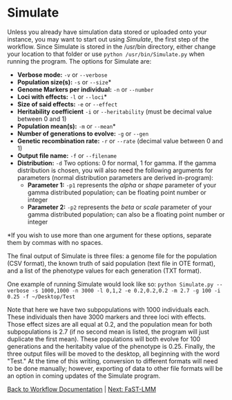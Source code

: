 # Simulate
Unless you already have simulation data stored or uploaded onto your instance, you may want to start out using *Simulate*, the first step of the workflow. Since Simulate is stored in the /usr/bin directory, either change your location to that folder or use `python /usr/bin/Simulate.py` when running the program. The options for Simulate are:
* **Verbose mode:** `-v` or `--verbose`
* **Population size(s):** `-s` or `--size`*
* **Genome Markers per individual:** `-n` or `--number`
* **Loci with effects:** `-l` or `--loci`*
* **Size of said effects:** `-e` or `--effect`
* **Heritability coefficient** `-i` or `--heritability` (must be decimal value between 0 and 1)
* **Population mean(s):** `-m` or `--mean`*
* **Number of generations to evolve:** `-g` or `--gen`
* **Genetic recombination rate:** `-r` or `--rate` (decimal value between 0 and 1)
* **Output file name:** `-f` or `--filename`
* **Distribution:** `-d` Two options: 0 for normal, 1 for gamma. If the gamma distribution is chosen, you will also need the following arguments for parameters (normal distribution parameters are derived in-program):
  * **Parameter 1:** `-p1` represents the _alpha_ or _shape_ parameter of your gamma distributed population; can be floating point number or integer
  * **Parameter 2:** `-p2` represents the _beta_ or _scale_ parameter of your gamma distributed population; can also be a floating point number or integer 

*If you wish to use more than one argument for these options, separate them by commas with no spaces.

The final output of Simulate is three files: a genome file for the population (CSV format), the known truth of said population (text file in OTE format), and a list of the phenotype values for each generation (TXT format).

One example of running Simulate would look like so:
`python Simulate.py --verbose -s 1000,1000 -n 3000 -l 0,1,2 -e 0.2,0.2,0.2 -m 2.7 -g 100 -i 0.25 -f ~/Desktop/Test`

Note that here we have two subpopulations with 1000 individuals each. These individuals then have 3000 markers and three loci with effects. Those effect sizes are all equal at 0.2, and the population mean for both subpopulations is 2.7 (if no second mean is listed, the program will just duplicate the first mean). These populations will both evolve for 100 generations and the heritabity value of the phenotype is 0.25. Finally, the three output files will be moved to the desktop, all beginning with the word "Test."
At the time of this writing, conversion to different formats will need to be done manually; however, exporting of data to other file formats will be an option in coming updates of the Simulate program.

[Back to Workflow Documentation](workflow_documentation.md) | [Next: FaST-LMM](FaST-LMM_Docs.md)

